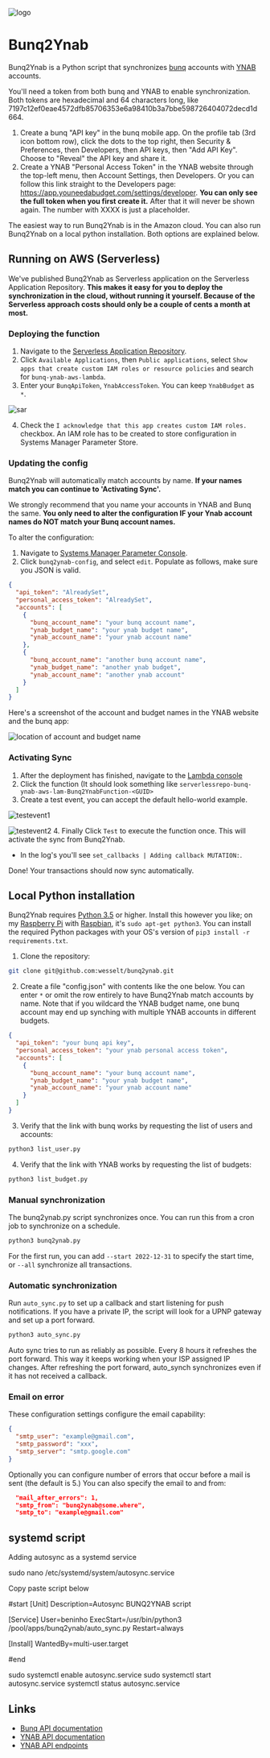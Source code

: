 ![logo](src/img/bunq2ynab-logo.png)

# Bunq2Ynab

Bunq2Ynab is a Python script that synchronizes [bunq](https://bunq.com) accounts with [YNAB](https://youneedabudget.com) accounts.

You'll need a token from both bunq and YNAB to enable synchronization.  Both tokens are  hexadecimal and  64 characters long, like 7197c12ef0eae4572dfb85706353e6a98410b3a7bbe598726404072decd1d664.

1. Create a bunq "API key" in the bunq mobile app. On the profile tab (3rd icon bottom row), click the dots to the top right, then Security & Preferences, then Developers, then API keys, then "Add API Key". Choose to "Reveal" the API key and share it.
2. Create a YNAB "Personal Access Token" in the YNAB website through the top-left menu, then Account Settings, then Developers. Or you can follow this link straight to the Developers page: https://app.youneedabudget.com/settings/developer. **You can only see the full token when you first create it.** After that it will never be shown again. The number with XXXX is just a placeholder.

The easiest way to run Bunq2Ynab is in the Amazon cloud. You can also run Bunq2Ynab on a local python installation. Both options are explained below.

## Running on AWS (Serverless)

We've published Bunq2Ynab as Serverless application on the Serverless Application Repository. **This makes it easy for you to deploy the synchronization in the cloud, without running it yourself. Because of the Serverless approach costs should only be a couple of cents a month at most.**

### Deploying the function

1. Navigate to the [Serverless Application Repository](https://console.aws.amazon.com/serverlessrepo/).
2. Click `Available Applications`, then `Public applications`, select `Show apps that create custom IAM roles or resource policies` and search for `bunq-ynab-aws-lambda`.
3. Enter your `BunqApiToken`, `YnabAccessToken`. You can keep `YnabBudget` as `*`.

![sar](src/img/sar.png)

4. Check the `I acknowledge that this app creates custom IAM roles.` checkbox. An IAM role has to be created to store configuration in Systems Manager Parameter Store.

### Updating the config

Bunq2Ynab will automatically match accounts by name. **If your names match you can continue to 'Activating Sync'.**

We strongly recommend that you name your accounts in YNAB and Bunq the same. **You only need to alter the configuration IF your Ynab account names do NOT match your Bunq account names.**

To alter the configuration:

1. Navigate to [Systems Manager Parameter Console](https://console.aws.amazon.com/systems-manager/parameters/).
2. Click `bunq2ynab-config`, and select `edit`. Populate as follows, make sure you JSON is valid.

```json
{
  "api_token": "AlreadySet",
  "personal_access_token": "AlreadySet",
  "accounts": [
    {
      "bunq_account_name": "your bunq account name",
      "ynab_budget_name": "your ynab budget name",
      "ynab_account_name": "your ynab account name"
    },
    {
      "bunq_account_name": "another bunq account name",
      "ynab_budget_name": "another ynab budget",
      "ynab_account_name": "another ynab account"
    }
  ]
}
```

Here's a screenshot of the account and budget names in the YNAB website and the bunq app:

![location of account and budget name](https://github.com/wesselt/bunq2ynab/blob/master/src/img/names.png?raw=true)

### Activating Sync

1. After the deployment has finished, navigate to the [Lambda console](https://console.aws.amazon.com/lambda/)
2. Click the function (It should look something like `serverlessrepo-bunq-ynab-aws-lam-Bunq2YnabFunction-<GUID>`
3. Create a test event, you can accept the default hello-world example.

![testevent1](src/img/testevent.png)

![testevent2](src/img/testevent-2.png) 4. Finally Click `Test` to execute the function once. This will activate the sync from Bunq2Ynab.

- In the log's you'll see `set_callbacks | Adding callback MUTATION:`.

Done! Your transactions should now sync automatically.

## Local Python installation

Bunq2Ynab requires [Python 3.5](https://www.python.org/) or higher. Install this however you like; on my [Raspberry Pi](https://www.raspberrypi.org/products/raspberry-pi-3-model-b/) with [Raspbian](https://www.raspbian.org/), it's `sudo apt-get python3`. You can install the required Python packages with your OS's version of `pip3 install -r requirements.txt`.

1. Clone the repository:

```sh
git clone git@github.com:wesselt/bunq2ynab.git
```

2. Create a file "config.json" with contents like the one below. You can enter `*` or omit the row entirely to have Bunq2Ynab match accounts by name. Note that if you wildcard the YNAB budget name, one bunq account may end up synching with multiple YNAB accounts in different budgets.

```json
{
  "api_token": "your bunq api key",
  "personal_access_token": "your ynab personal access token",
  "accounts": [
    {
      "bunq_account_name": "your bunq account name",
      "ynab_budget_name": "your ynab budget name",
      "ynab_account_name": "your ynab account name"
    }
  ]
}
```

3. Verify that the link with bunq works by requesting the list of users and accounts:

```sh
python3 list_user.py
```

4. Verify that the link with YNAB works by requesting the list of budgets:

```sh
python3 list_budget.py
```

### Manual synchronization

The bunq2ynab.py script synchronizes once. You can run this from a cron job to synchronize on a schedule.

```sh
python3 bunq2ynab.py
```

For the first run, you can add `--start 2022-12-31` to specify the start time, or `--all` synchronize all transactions.

### Automatic synchronization

Run `auto_sync.py` to set up a callback and start listening for push notifications. If you have a private IP, the script will look for a UPNP gateway and set up a port forward.

```sh
python3 auto_sync.py
```

Auto sync tries to run as reliably as possible. Every 8 hours it refreshes the port forward. This way it keeps working when your ISP assigned IP changes. After refreshing the port forward, auto_synch synchronizes even if it has not received a callback.

### Email on error

These configuration settings configure the email capability:

```json
{
  "smtp_user": "example@gmail.com",
  "smtp_password": "xxx",
  "smtp_server": "smtp.google.com"
}
```

Optionally you can configure number of errors that occur before a mail is sent (the default is 5.)  You can also specify the email to and from:

```json
  "mail_after_errors": 1,
  "smtp_from": "bunq2ynab@some.where",
  "smtp_to": "example@gmail.com"
```

## systemd script

Adding autosync as a systemd service

sudo nano /etc/systemd/system/autosync.service

Copy paste script below

#start
[Unit]
Description=Autosync BUNQ2YNAB script

[Service]
User=beninho
ExecStart=/usr/bin/python3 /pool/apps/bunq2ynab/auto_sync.py
Restart=always

[Install]
WantedBy=multi-user.target

#end

sudo systemctl enable autosync.service
sudo systemctl start autosync.service
systemctl status autosync.service 

## Links

- [Bunq API documentation](https://doc.bunq.com/)
- [YNAB API documentation](https://api.youneedabudget.com/)
- [YNAB API endpoints](https://api.youneedabudget.com/v1)

